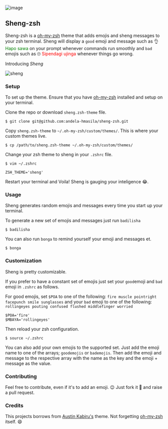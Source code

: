 ![image](https://cloud.githubusercontent.com/assets/20906768/19378106/87f47e88-91f3-11e6-9653-3788c27221dc.png)


## Sheng-zsh

Sheng-zsh is a [oh-my-zsh](https://github.com/robbyrussell/oh-my-zsh) theme that adds emojis and sheng messages to your zsh terminal.
Sheng will display a `good` emoji and message such as 👌 <font color="green">Hapo sawa</font> on your prompt whenever commands run smoothly and `bad` emojis
such as 🙄 <font color="red">Sipendagi ujinga</font> whenever things go wrong.


Introducing _Sheng_

![sheng](http://sd.keepcalm-o-matic.co.uk/i/keep-calm-na-uache-ufala-2.png)

### Setup

To set up the theme. Ensure that you have [oh-my-zsh](https://github.com/robbyrussell/oh-my-zsh) installed and setup on your terminal.

Clone the repo or download `sheng.zsh-theme` file.

    $ git clone git@github.com:andela-hmasila/sheng-zsh.git


Copy `sheng.zsh-theme` to `~/.oh-my-zsh/custom/themes/`. This is where your custom themes live.

    $ cp /path/to/sheng.zsh-theme ~/.oh-my-zsh/custom/themes/

Change your zsh theme to sheng in your `.zshrc` file.

    $ vim ~/.zshrc

    ZSH_THEME='sheng'

Restart your terminal and Voila! Sheng is gauging your inteligence 😂.

### Usage

Sheng generates random emojis and messages every time you start up your terminal.

To generate a new set of emojis and messages just run `badilisha`

    $ badilisha

You can also run `bonga` to remind yourself your emoji and messages et.

    $ bonga

### Customization

Sheng is pretty customizable.

If you prefer to have a constant set of emojis just set your `good`emoji and `bad` emoji in `.zshrc` as follows.

For good emojis, set `$POA` to one of the following: `fire muscle pointright facepunch smile sunglasses` and
your `bad` emoji to one of the following: `rollingeyes pouting confused flushed middlefinger worried`

    $POA='fire'
    $MBAYA='rollingeyes'

Then reload your zsh configuration.

    $ source ~/.zshrc

You can also add your own emojis to the supported set. Just add the emoji name to one of the arrays; `goodemojis` or `bademojis`.
Then add the emoji and message to the respective array with the name as the key and the emoji + message as the value.

### Contributing

Feel free to contribute, even if it's to add an emoji. :wink: Just fork it :fork_and_knife: and raise a pull request.

### Credits

This projects borrows from [Austin Kabiru's](https://github.com/robbyrussell/oh-my-zsh/blob/master/themes/robbyrussell.zsh-theme) theme.
Not forgetting [oh-my-zsh](https://github.com/robbyrussell/oh-my-zsh) itself. :smile:
